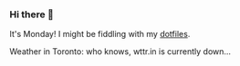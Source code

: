 ### Hi there :wave:

It's Monday! I might be fiddling with my [dotfiles](https://github.com/bewuethr/dotfiles).

Weather in Toronto: who knows, wttr.in is currently down...
